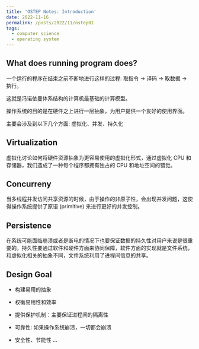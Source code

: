 ```yaml
---
title: 'OSTEP Notes: Introduction'
date: 2022-11-16
permalink: /posts/2022/11/ostep01
tags:
  - computer science
  - operating system
---
```


## What does running program does?

一个运行的程序在结束之前不断地进行这样的过程: 取指令 $\to$ 译码 $\to$ 取数据 $\to$ 执行。

这就是冯诺依曼体系结构的计算机最基础的计算模型。

操作系统的目的是在硬件之上进行一层抽象，为用户提供一个友好的使用界面。

主要会涉及到以下几个方面: 虚拟化、并发、持久化

## Virtualization

虚拟化讨论如何将硬件资源抽象为更容易使用的虚拟化形式，通过虚拟化 CPU 和存储器，我们造成了一种每个程序都拥有独占的 CPU 和地址空间的错觉。

## Concurreny

当多线程并发访问共享资源的时候，由于操作的非原子性，会出现并发问题，这使得操作系统提供了原语 (primitive) 来进行更好的并发控制。

## Persistence

在系统可能面临崩溃或者是断电的情况下也要保证数据的持久性对用户来说是很重要的。持久性要通过软件和硬件方面来协同保障，软件方面的实现就是文件系统，和虚拟化相关的抽象不同，文件系统利用了进程间信息的共享。

## Design Goal

- 构建易用的抽象

- 权衡易用性和效率

- 提供保护机制：主要保证进程间的隔离性

- 可靠性: 如果操作系统崩溃，一切都会崩溃

- 安全性、节能性 ...